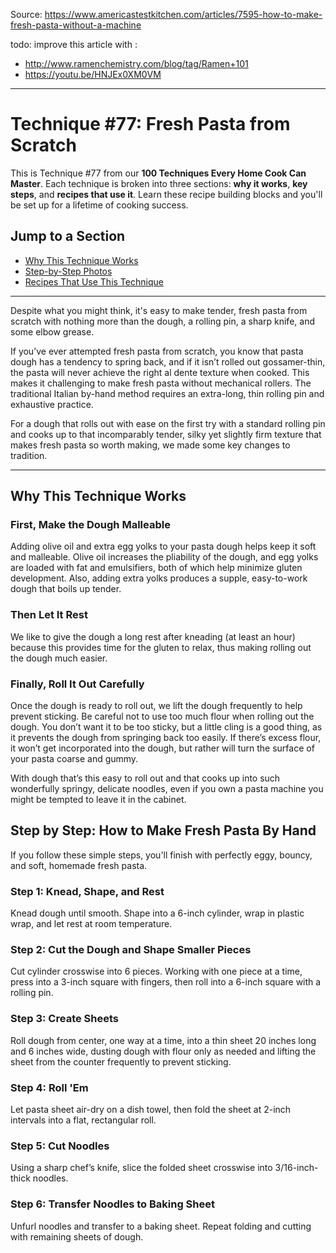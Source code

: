 Source: https://www.americastestkitchen.com/articles/7595-how-to-make-fresh-pasta-without-a-machine

todo: improve this article with :

- http://www.ramenchemistry.com/blog/tag/Ramen+101
- https://youtu.be/HNJEx0XM0VM

---

# Technique #77: Fresh Pasta from Scratch

This is Technique #77 from our **100 Techniques Every Home Cook Can Master**. Each technique is broken into three sections: **why it works**, **key steps**, and **recipes that use it**. Learn these recipe building blocks and you'll be set up for a lifetime of cooking success.

## Jump to a Section
- [Why This Technique Works](#why-this-technique-works)
- [Step-by-Step Photos](#step-by-step-photos)
- [Recipes That Use This Technique](#recipes-that-use-this-technique)

---

Despite what you might think, it's easy to make tender, fresh pasta from scratch with nothing more than the dough, a rolling pin, a sharp knife, and some elbow grease.

If you’ve ever attempted fresh pasta from scratch, you know that pasta dough has a tendency to spring back, and if it isn’t rolled out gossamer-thin, the pasta will never achieve the right al dente texture when cooked. This makes it challenging to make fresh pasta without mechanical rollers. The traditional Italian by-hand method requires an extra-long, thin rolling pin and exhaustive practice.

For a dough that rolls out with ease on the first try with a standard rolling pin and cooks up to that incomparably tender, silky yet slightly firm texture that makes fresh pasta so worth making, we made some key changes to tradition.

---

## Why This Technique Works

### First, Make the Dough Malleable
Adding olive oil and extra egg yolks to your pasta dough helps keep it soft and malleable. Olive oil increases the pliability of the dough, and egg yolks are loaded with fat and emulsifiers, both of which help minimize gluten development. Also, adding extra yolks produces a supple, easy-to-work dough that boils up tender.

### Then Let It Rest
We like to give the dough a long rest after kneading (at least an hour) because this provides time for the gluten to relax, thus making rolling out the dough much easier.

### Finally, Roll It Out Carefully
Once the dough is ready to roll out, we lift the dough frequently to help prevent sticking. Be careful not to use too much flour when rolling out the dough. You don’t want it to be too sticky, but a little cling is a good thing, as it prevents the dough from springing back too easily. If there’s excess flour, it won’t get incorporated into the dough, but rather will turn the surface of your pasta coarse and gummy.

With dough that’s this easy to roll out and that cooks up into such wonderfully springy, delicate noodles, even if you own a pasta machine you might be tempted to leave it in the cabinet.


## Step by Step: How to Make Fresh Pasta By Hand
If you follow these simple steps, you'll finish with perfectly eggy, bouncy, and soft, homemade fresh pasta.

### Step 1: Knead, Shape, and Rest
Knead dough until smooth. Shape into a 6-inch cylinder, wrap in plastic wrap, and let rest at room temperature.

### Step 2: Cut the Dough and Shape Smaller Pieces
Cut cylinder crosswise into 6 pieces. Working with one piece at a time, press into a 3-inch square with fingers, then roll into a 6-inch square with a rolling pin.

### Step 3: Create Sheets
Roll dough from center, one way at a time, into a thin sheet 20 inches long and 6 inches wide, dusting dough with flour only as needed and lifting the sheet from the counter frequently to prevent sticking.

### Step 4: Roll 'Em
Let pasta sheet air-dry on a dish towel, then fold the sheet at 2-inch intervals into a flat, rectangular roll.

### Step 5: Cut Noodles
Using a sharp chef’s knife, slice the folded sheet crosswise into 3/16-inch-thick noodles.

### Step 6: Transfer Noodles to Baking Sheet
Unfurl noodles and transfer to a baking sheet. Repeat folding and cutting with remaining sheets of dough.
